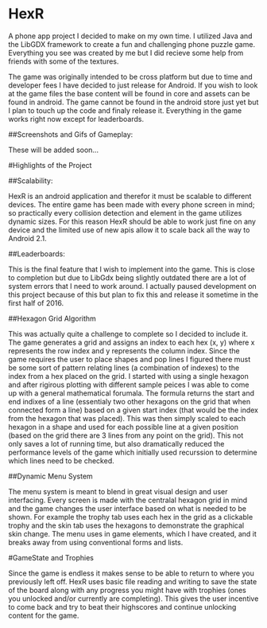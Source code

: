 # HexR
A phone app project I decided to make on my own time. I utilized Java and the LibGDX framework to create a fun and challenging phone puzzle game. Everything you see was created by me but I did recieve some help from friends with some of the textures. 

The game was originally intended to be cross platform but due to time and developer fees I have decided to just release for Android. If you wish to look at the game files the base content will be found in core and assets can be found in android. The game cannot be found in the android store just yet but I plan to touch up the code and finaly release it. Everything in the game works right now except for leaderboards.

##Screenshots and Gifs of Gameplay:

These will be added soon...

#Highlights of the Project

##Scalability:

HexR is an android application and therefor it must be scalable to different devices. The entire game has been made with every phone screen in mind; so practically every collision detection and element in the game utilizes dynamic sizes. For this reason HexR should be able to work just fine on any device and the limited use of new apis allow it to scale back all the way to Android 2.1.

##Leaderboards:

This is the final feature that I wish to implement into the game. This is close to completion but due to LibGdx being slightly outdated there are a lot of system errors that I need to work around. I actually paused development on this project because of this but plan to fix this and release it sometime in the first half of 2016.

##Hexagon Grid Algorithm

This was actually quite a challenge to complete so I decided to include it. The game generates a grid and assigns an index to each hex (x, y) where x represents the row index and y represents the column index. Since the game requires the user to place shapes and pop lines I figured there must be some sort of pattern relating lines (a combination of indexes) to the index from a hex placed on the grid. I started with using a single hexagon and after rigirous plotting with different sample peices I was able to come up with a general mathematical forumala. The formula returns the start and end indixes of a line (essentialy two other hexagons on the grid that when connected form a line) based on a given start index (that would be the index from the hexagon that was placed). This was then simply scaled to each hexagon in a shape and used for each possible line at a given position (based on the grid there are 3 lines from any point on the grid). This not only saves a lot of running time, but also dramatically reduced the performance levels of the game which initially used recurssion to determine which lines need to be checked. 

##Dynamic Menu System

The menu system is meant to blend in great visual design and user interfacing. Every screen is made with the centralal hexagon grid in mind and the game changes the user interface based on what is needed to be shown. For example the trophy tab uses each hex in the grid as a clickable trophy and the skin tab uses the hexagons to demonstrate the graphical skin change. The menu uses in game elements, which I have created, and it breaks away from using conventional forms and lists.

#GameState and Trophies

Since the game is endless it makes sense to be able to return to where you previously left off. HexR uses basic file reading and writing to save the state of the board along with any progress you might have with trophies (ones you unlocked and/or currently are completing). This gives the user incentive to come back and try to beat their highscores and continue unlocking content for the game.
